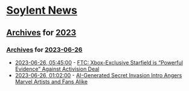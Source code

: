 # [Soylent News](../../../README.md)

## [Archives](../../index.md) for [2023](../index.md)

### [Archives](../../index.md) for [2023-06-26](index.md)

* [2023-06-26, 05:45:00](https://soylentnews.org/article.pl?sid=23/06/25/1245259&from=rss) - [FTC: Xbox-Exclusive Starfield is “Powerful Evidence” Against Activision Deal](https://soylentnews.org/article.pl?sid=23/06/25/1245259&from=rss)
* [2023-06-26, 01:02:00](https://soylentnews.org/article.pl?sid=23/06/25/1243232&from=rss) - [AI-Generated Secret Invasion Intro Angers Marvel Artists and Fans Alike](https://soylentnews.org/article.pl?sid=23/06/25/1243232&from=rss)
